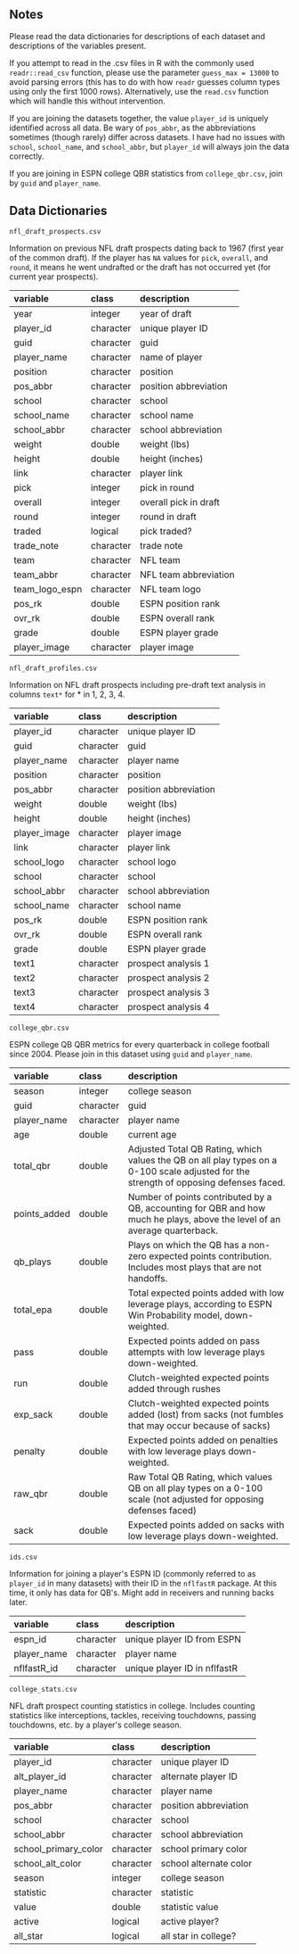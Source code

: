 
## Notes

Please read the data dictionaries for descriptions of each dataset and descriptions of the variables present.

If you attempt to read in the .csv files in R with the commonly used `readr::read_csv` function, please use the parameter `guess_max = 13000` to avoid parsing errors (this has to do with how `readr` guesses column types using only the first 1000 rows). Alternatively, use the `read.csv` function which will handle this without intervention.

If you are joining the datasets together, the value `player_id` is uniquely identified across all data. Be wary of `pos_abbr`, as the abbreviations sometimes (though rarely) differ across datasets. I have had no issues with `school`, `school_name`, and `school_abbr`, but `player_id` will always join the data correctly.

If you are joining in ESPN college QBR statistics from `college_qbr.csv`, join by `guid` and `player_name`.

## Data Dictionaries


`nfl_draft_prospects.csv`


Information on previous NFL draft prospects dating back to 1967 (first year of the common draft). If the player has `NA` values for `pick`, `overall`, and `round`, it means he went undrafted or the draft has not occurred yet (for current year prospects).

|variable       |class     |description              |
|:--------------|:---------|:------------------------|
|year           |integer   |year of draft            |
|player_id      |character |unique player ID         |
|guid           |character |guid                     |
|player_name    |character |name of player           |
|position       |character |position                 |
|pos_abbr       |character |position abbreviation    |
|school         |character |school                   |
|school_name    |character |school name              |
|school_abbr    |character |school abbreviation      |
|weight         |double    |weight (lbs)             |
|height         |double    |height (inches)          |
|link           |character |player link              |
|pick           |integer   |pick in round            |
|overall        |integer   |overall pick in draft    |
|round          |integer   |round in draft           |
|traded         |logical   |pick traded?             |
|trade_note     |character |trade note               |
|team           |character |NFL team                 |
|team_abbr      |character |NFL team abbreviation    |
|team_logo_espn |character |NFL team logo            |
|pos_rk         |double    |ESPN position rank       |
|ovr_rk         |double    |ESPN overall rank        |
|grade          |double    |ESPN player grade        |
|player_image   |character |player image             |


`nfl_draft_profiles.csv`


Information on NFL draft prospects including pre-draft text analysis in columns `text*` for * in 1, 2, 3, 4.

|variable     |class     |description  
|:------------|:---------|:--------------------------|
|player_id    |character |unique player ID           |
|guid         |character |guid                       |
|player_name  |character |player name                |
|position     |character |position                   |
|pos_abbr     |character |position abbreviation      |
|weight       |double    |weight (lbs)               |
|height       |double    |height (inches)            |
|player_image |character |player image               |
|link         |character |player link                |
|school_logo  |character |school logo                |
|school       |character |school                     |
|school_abbr  |character |school abbreviation        |
|school_name  |character |school name                |
|pos_rk       |double    |ESPN position rank         |
|ovr_rk       |double    |ESPN overall rank          |
|grade        |double    |ESPN player grade          |
|text1        |character |prospect analysis 1        |
|text2        |character |prospect analysis 2        |
|text3        |character |prospect analysis 3        |
|text4        |character |prospect analysis 4        |


`college_qbr.csv`


ESPN college QB QBR metrics for every quarterback in college football since 2004. Please join in this dataset using `guid` and `player_name`.

|variable     |class     |description                                                                                                                            |
|:------------|:---------|:--------------------------------------------------------------------------------------------------------------------------------------|
|season       |integer   |college season                                                                                                                         |
|guid         |character |guid                                                                                                                                   |
|player_name  |character |player name                                                                                                                            |
|age          |double    |current age                                                                                                                            |
|total_qbr    |double    |Adjusted Total QB Rating, which values the QB on all play types on a 0-100 scale adjusted for the strength of opposing defenses faced. |
|points_added |double    |Number of points contributed by a QB, accounting for QBR and how much he plays, above the level of an average quarterback.             |
|qb_plays     |double    |Plays on which the QB has a non-zero expected points contribution. Includes most plays that are not handoffs.                          |
|total_epa    |double    |Total expected points added with low leverage plays, according to ESPN Win Probability model, down-weighted.                           |
|pass         |double    |Expected points added on pass attempts with low leverage plays down-weighted.                                                          |
|run          |double    |Clutch-weighted expected points added through rushes                                                                                   |
|exp_sack     |double    |Clutch-weighted expected points added (lost) from sacks (not fumbles that may occur because of sacks)                                  |
|penalty      |double    |Expected points added on penalties with low leverage plays down-weighted.                                                              |
|raw_qbr      |double    |Raw Total QB Rating, which values QB on all play types on a 0-100 scale (not adjusted for opposing defenses faced)                     |
|sack         |double    |Expected points added on sacks with low leverage plays down-weighted.                                                                  |


`ids.csv`


Information for joining a player's ESPN ID (commonly referred to as `player_id` in many datasets) with their ID in the `nflfastR` package. At this time, it only has data for QB's. Might add in receivers and running backs later.

|variable             |class     |description                  |
|:--------------------|:---------|:----------------------------|
|espn_id              |character |unique player ID from ESPN   |
|player_name          |character |player name                  |
|nflfastR_id          |character |unique player ID in nflfastR |


`college_stats.csv`


NFL draft prospect counting statistics in college. Includes counting statistics like interceptions, tackles, receiving touchdowns, passing touchdowns, etc. by a player's college season.

|variable             |class     |description                |
|:--------------------|:---------|:--------------------------|
|player_id            |character |unique player ID           |
|alt_player_id        |character |alternate player ID        |
|player_name          |character |player name                |
|pos_abbr             |character |position abbreviation      |
|school               |character |school                     |
|school_abbr          |character |school abbreviation        |
|school_primary_color |character |school primary color       |
|school_alt_color     |character |school alternate color     |
|season               |integer   |college season             |
|statistic            |character |statistic                  |
|value                |double    |statistic value            |
|active               |logical   |active player?             |
|all_star             |logical   |all star in college?       |
